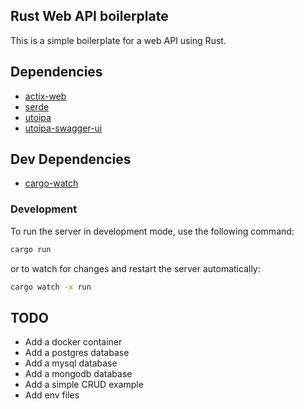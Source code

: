 ## Rust Web API boilerplate

This is a simple boilerplate for a web API using Rust.

## Dependencies

- [actix-web](https://actix.rs/)
- [serde](https://serde.rs/)
- [utoipa](https://github.com/juhaku/utoipa)
- [utoipa-swagger-ui](https://crates.io/crates/utoipa-swagger-ui)

## Dev Dependencies

- [cargo-watch](https://crates.io/crates/cargo-watch)

### Development

To run the server in development mode, use the following command:

```bash
cargo run
```

or to watch for changes and restart the server automatically:

```bash
cargo watch -x run
```

## TODO

- Add a docker container
- Add a postgres database
- Add a mysql database
- Add a mongodb database
- Add a simple CRUD example
- Add env files

